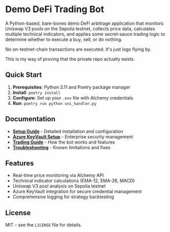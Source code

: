 # Demo DeFi Trading Bot

A Python-based, bare-bones demo DeFi arbitrage application that monitors Uniswap
V3 pools on the Sepolia testnet, collects price data, calculates multiple
technical indicators, and applies some secret-sauce trading logic to determine
whether to execute a buy, sell, or do nothing.

No on-testnet-chain transactions are executed. It's just logs flying by.

This is my way of proving that the private repo actually exists.

## Quick Start

1. **Prerequisites**: Python 3.11 and Poetry package manager
2. **Install**: `poetry install`
3. **Configure**: Set up your `.env` file with Alchemy credentials
4. **Run**: `poetry run python uni_handler.py`

## Documentation

- **[Setup Guide](docs/SETUP.md)** - Detailed installation and configuration
- **[Azure KeyVault Setup](docs/AZURE_KEYVAULT.md)** - Enterprise security
  management
- **[Trading Guide](docs/TRADING_GUIDE.md)** - How the bot works and features
- **[Troubleshooting](docs/TROUBLESHOOTING.md)** - Known limitations and fixes

## Features

- Real-time price monitoring via Alchemy API
- Technical indicator calculations (EMA-12, EMA-26, MACD)
- Uniswap V3 pool analysis on Sepolia testnet
- Azure KeyVault integration for secure credential management
- Comprehensive logging for strategy backtesting

## License

MIT – see the `LICENSE` file for details.
